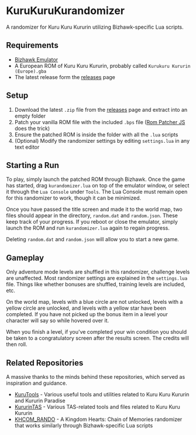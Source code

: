 # KuruKuruKurandomizer
A randomizer for Kuru Kuru Kururin utilizing Bizhawk-specific Lua scripts.

## Requirements
- [Bizhawk Emulator](https://tasvideos.org/Bizhawk)
- A European ROM of Kuru Kuru Kururin, probably called `Kurukuru Kururin (Europe).gba`
- The latest release form the [releases](https://github.com/GirambQuamb/KuruKuruKurandomizer/releases) page

## Setup
1. Download the latest `.zip` file from the [releases](https://github.com/GirambQuamb/KuruKuruKurandomizer/releases) page and extract into an empty folder
2. Patch your vanilla ROM file with the included `.bps` file ([Rom Patcher JS](https://www.romhacking.net/patch/) does the trick)
3. Ensure the patched ROM is inside the folder with all the `.lua` scripts
4. (Optional) Modify the randomizer settings by editing `settings.lua` in any text editor

## Starting a Run
To play, simply launch the patched ROM through Bizhawk. Once the game has started, drag `kurandomizer.lua` on top of the emulator window, or select it through the `Lua Console` under `Tools`. The Lua Console must remain open for this randomizer to work, though it can be minimized.

Once you have passed the title screen and made it to the world map, two files should appear in the directory, `random.dat` and `random.json`. These keep track of your progress. If you reboot or close the emulator, simply launch the ROM and run `kurandomizer.lua` again to regain progress. 

Deleting `random.dat` and `random.json` will allow you to start a new game.

## Gameplay
Only adventure mode levels are shuffled in this randomizer, challenge levels are unaffected. Most randomizer settings are explained in the `settings.lua` file. Things like whether bonuses are shuffled, training levels are included, etc.

On the world map, levels with a blue circle are not unlocked, levels with a yellow circle are unlocked, and levels with a yellow star have been completed. If you have not picked up the bonus item in a level your character will say so while hovered over it.

When you finish a level, if you've completed your win condition you should be taken to a congratulatory screen after the results screen. The credits will then roll.

## Related Repositories
A massive thanks to the minds behind these repositories, which served as inspiration and guidance.

- [KuruTools](https://github.com/E-Sh4rk/KuruTools) - Various useful tools and utilities related to Kuru Kuru Kururin and Kururin Paradise
- [KururinTAS](https://github.com/E-Sh4rk/KururinTAS) - Various TAS-related tools and files related to Kuru Kuru Kururin
- [KHCOM_RANDO](https://github.com/gaithern/KHCOM_RANDO) - A Kingdom Hearts: Chain of Memories randomizer that works similarly through Bizhawk-specific Lua scripts
